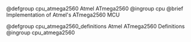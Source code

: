@defgroup   cpu_atmega2560 Atmel ATmega2560
@ingroup    cpu
@brief      Implementation of Atmel's ATmega2560 MCU

@defgroup   cpu_atmega2560_definitions Atmel ATmega2560 Definitions
@ingroup    cpu_atmega2560
